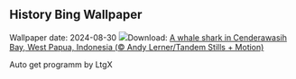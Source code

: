 ## History Bing Wallpaper
Wallpaper date: 2024-08-30
![](https://www.bing.com/th?id=OHR.WhaleSharkDay_EN-IN1617510782_UHD.jpg&w=1000)Download: [A whale shark in Cenderawasih Bay, West Papua, Indonesia (© Andy Lerner/Tandem Stills + Motion)](https://www.bing.com/th?id=OHR.WhaleSharkDay_EN-IN1617510782_UHD.jpg)

Auto get programm by LtgX
